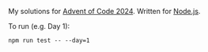 My solutions for [Advent of Code 2024](https://adventofcode.com/). Written for [Node.js](https://nodejs.org/en).

To run (e.g. Day 1):

```shell
npm run test -- --day=1
```
